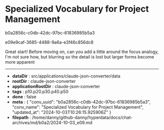 # Specialized Vocabulary for Project Management

b0a2856c-c0db-42dc-97bc-61836985b5a3

e09e9caf-3685-4488-9a6a-e3f46c856dc8

Great start! Before moving on, can you add a little around the focus analogy, I'm not sure how, but blurring so the detail is lost but larger forms become more apparent

---

* **dataDir** : src/applications/claude-json-converter/data
* **rootDir** : claude-json-converter
* **applicationRootDir** : claude-json-converter
* **tags** : p10.p20.p30.p40.p50
* **done** : false
* **meta** : {
  "conv_uuid": "b0a2856c-c0db-42dc-97bc-61836985b5a3",
  "conv_name": "Specialized Vocabulary for Project Management",
  "updated_at": "2024-10-03T10:26:15.925906Z"
}
* **filepath** : /home/danny/github-danny/hyperdata/docs/chat-archives/md/b0a2/2024-10-03_e09.md